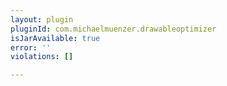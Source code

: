 ```yaml
---
layout: plugin
pluginId: com.michaelmuenzer.drawableoptimizer
isJarAvailable: true
error: ''
violations: []

---
```

